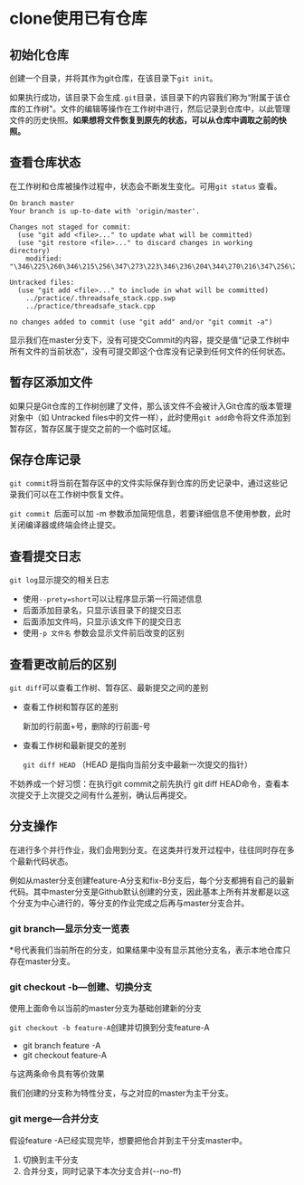 # clone使用已有仓库





## 初始化仓库

创建一个目录，并将其作为git仓库，在该目录下`git init`。

如果执行成功，该目录下会生成`.git`目录，该目录下的内容我们称为“附属于该仓库的工作树"。文件的编辑等操作在工作树中进行，然后记录到仓库中，以此管理文件的历史快照。**如果想将文件恢复到原先的状态，可以从仓库中调取之前的快照。**

## 查看仓库状态

在工作树和仓库被操作过程中，状态会不断发生变化。可用`git status`	查看。

```shell
On branch master
Your branch is up-to-date with 'origin/master'.

Changes not staged for commit:
  (use "git add <file>..." to update what will be committed)
  (use "git restore <file>..." to discard changes in working directory)
	modified:   "\346\225\260\346\215\256\347\273\223\346\236\204\344\270\216\347\256\227\346\263\225.md"

Untracked files:
  (use "git add <file>..." to include in what will be committed)
	../practice/.threadsafe_stack.cpp.swp
	../practice/threadsafe_stack.cpp

no changes added to commit (use "git add" and/or "git commit -a")

```

显示我们在master分支下，没有可提交Commit的内容，提交是值“记录工作树中所有文件的当前状态”，没有可提交即这个仓库没有记录到任何文件的任何状态。

## 暂存区添加文件

如果只是Git仓库的工作树创建了文件，那么该文件不会被计入Git仓库的版本管理对象中（如 Untracked files中的文件一样），此时使用`git add`命令将文件添加到暂存区，暂存区属于提交之前的一个临时区域。

## 保存仓库记录

`git commit`将当前在暂存区中的文件实际保存到仓库的历史记录中，通过这些记录我们可以在工作树中恢复文件。

`git commit `后面可以加 -m 参数添加简短信息，若要详细信息不使用参数，此时关闭编译器或终端会终止提交。



## 查看提交日志

`git log`显示提交的相关日志

- 使用`--prety=short`可以让程序显示第一行简述信息
- 后面添加目录名，只显示该目录下的提交日志
- 后面添加文件吗，只显示该文件下的提交日志
- 使用`-p 文件名` 参数会显示文件前后改变的区别

## 查看更改前后的区别

`git diff`可以查看工作树、暂存区、最新提交之间的差别

- 查看工作树和暂存区的差别

  新加的行前面+号，删除的行前面-号

- 查看工作树和最新提交的差别

  `git diff HEAD` （HEAD 是指向当前分支中最新一次提交的指针）

不妨养成一个好习惯：在执行git commit之前先执行 git diff HEAD命令，查看本次提交于上次提交之间有什么差别，确认后再提交。

## 分支操作

在进行多个并行作业，我们会用到分支。在这类并行发开过程中，往往同时存在多个最新代码状态。

例如从master分支创建feature-A分支和fix-B分支后，每个分支都拥有自己的最新代码。其中master分支是Github默认创建的分支，因此基本上所有并发都是以这个分支为中心进行的，等分支的作业完成之后再与master分支合并。

### git branch—显示分支一览表

*号代表我们当前所在的分支，如果结果中没有显示其他分支名，表示本地仓库只存在master分支。

### git checkout -b—创建、切换分支

使用上面命令以当前的master分支为基础创建新的分支

`git checkout -b feature-A`创建并切换到分支feature-A

- git branch feature -A
- git checkout  feature-A

与这两条命令具有等价效果

我们创建的分支称为特性分支，与之对应的master为主干分支。

### git merge—合并分支

假设feature -A已经实现完毕，想要把他合并到主干分支master中。

1. 切换到主干分支
2. 合并分支，同时记录下本次分支合并(--no-ff)
